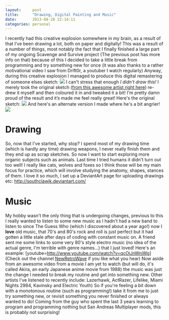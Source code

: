 ```yaml
---
layout:     post
title:      "Drawing, Digital Painting and Music"
date:       2013-08-28 22:14:11
categories: personal
---
```

I recently had this creative explosion somewhere in my brain, as a result of that I’ve been drawing a lot, both on paper and digitally! This was a result of a number of things, most notably the fact that I finally finished a large part of my ongoing Scavenge and Survive project (The previous post has more info on that) because of this I decided to take a little break from programming and try something new for once (it was also thanks to a rather motivational video I saw from Drift0r, a youtuber I watch regularly) Anyway, during this creative explosion I managed to produce this digital remastering of someone elses sketch: ![](http://fc01.deviantart.net/fs71/f/2013/240/9/a/wolfox__transparent_png_version__by_southclawjk-d6k3iah.png) I can't stress that enough _I didn't draw this!_ I merely took the original sketch ([from this awesome artist right here](http://vaporotem.deviantart.com/art/Wolf-2967207)) re-drew it myself and then coloured it in and tweaked it a bit! I'm pretty damn proud of the result and it’s made me feel really great! Here's the original sketch: ![](http://fc07.deviantart.net/images/i/2003/37/d/6/Wolf_.jpg) And here's an alternate version I made where he's a bit angrier! ![](http://fc09.deviantart.net/fs70/f/2013/238/2/a/wolfox_is_angry__by_southclawjk-d6ju5ka.png)

# Drawing

So, now that I've started, why stop? I spend most of my drawing time (which is hardly any time) drawing weapons, I never really finish them and they end up as scrap sketches. So now I want to start exploring more organic subjects such as animals. Last time I tried humans it didn't turn out too well! I really like cats, wolves and foxes so I think those will be my main focus for practice, which will involve studying the anatomy, shapes, stances of them. I love it so much, I set up a DeviantArt page for uploading drawings etc: <http://southclawjk.deviantart.com/>

# Music

My hobby wasn't the only thing that is undergoing changes, previous to this I really wanted to listen to some new music as I hadn't had a new band to listen to since The Guess Who (which I discovered about a year ago!) now I **love** old music, that 70's and 80's rock and roll is just perfect but it had gotten a little stale after days of coding with constant music on. A friend sent me some links to some very 80's style electro music (no idea of the actual genre, I'm terrible with genre names...) that I just loved! Here's an example: [youtube=http://www.youtube.com/watch?v=qcOiJnWniWg] (Check out the channel [NewRetroWave](http://www.youtube.com/user/NewRetroWave) if you like what you hear) Now aside from an awesome video from a movie I am yet to watch (but will do, it's called Akira, an early Japanese anime movie from 1988) the music was just the change I needed to break my routine and get into something new. Other artists I've listened to recently include: Lazerhawk, ActRazer, Lifelike, Miami Nights 2984, Kavinsky and Electric Youth) So if you're feeling a bit down with a monotonous routine (such as programming!) take it from me to just try something new, or revisit something you never finished or always wanted to do! Coming from the guy who spent the last 3 years learning to program and programming nothing but San Andreas Multiplayer mods, this is probably not surprising!
